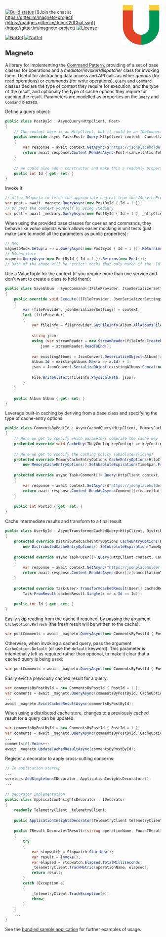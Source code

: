 <img src="Magneto.png" align="right" />

[![Build status](https://ci.appveyor.com/api/projects/status/3auwev7g464o6ax3?svg=true)](https://ci.appveyor.com/project/shaynevanasperen/magneto)
[![Join the chat at https://gitter.im/magneto-project](https://badges.gitter.im/Join%20Chat.svg)](https://gitter.im/magneto-project)
![License](https://img.shields.io/github/license/shaynevanasperen/magneto.svg)

[![NuGet](https://img.shields.io/nuget/v/Magneto.svg)](https://www.nuget.org/packages/Magneto)
[![NuGet](https://img.shields.io/nuget/dt/Magneto.svg)](https://www.nuget.org/packages/Magneto)

## Magneto

A library for implementing the [Command Pattern](https://en.wikipedia.org/wiki/Command_pattern), providing of a set
of base classes for operations and a _mediator_/_invoker_/_dispatcher_ class for invoking them. Useful for abstracting data
access and API calls as either _queries_ (for read operations) or _commands_ (for write operations). `Query` and `Command`
classes declare the type of context they require for execution, and the type of the result, and optionally the type of cache
options they require for caching the result. Parameters are modelled as properties on the `Query` and `Command` classes.

Define a query object:

```cs
public class PostById : AsyncQuery<HttpClient, Post>
{
    // The context here is an HttpClient, but it could be an IDbConnection or anything you want
    public override async Task<Post> Query(HttpClient context, CancellationToken cancellationToken = default)
    {
        var response = await context.GetAsync($"https://jsonplaceholder.typicode.com/posts/{Id}", cancellationToken);
        return await response.Content.ReadAsAsync<Post>(cancellationToken);
    }
    
    // We could also add a constructor and make this a readonly property
    public int Id { get; set; }
}
```

Invoke it:

```cs
// Allow IMagneto to fetch the appropriate context from the IServiceProvider
var post = await _magneto.QueryAsync(new PostById { Id = 1 });
// Or pass the context yourself by using IMediary
var post = await _mediary.QueryAsync(new PostById { Id = 1 }, _httpClient);
```

When using the provided base classes for queries and commands, they behave like _value objects_ which allows easier mocking
in unit tests (just make sure to model all the parameters as public properties):

```cs
// Moq
magnetoMock.Setup(x => x.QueryAsync(new PostById { Id = 1 })).ReturnsAsync(new Post());
// NSubstitute
magneto.QueryAsync(new PostById { Id = 1 }).Returns(new Post());
// Both of the above will be "strict" mocks that only match if the "Id" property is equal to 1
```

Use a ValueTuple for the context (if you require more than one service and don't want to create a class to hold them):
```cs
public class SaveAlbum : SyncCommand<(IFileProvider, JsonSerializerSettings)>
{
    public override void Execute((IFileProvider, JsonSerializerSettings) context)
    {
        var (fileProvider, jsonSerializerSettings) = context;
        lock (fileProvider)
        {
            var fileInfo = fileProvider.GetFileInfo(Album.AllAlbumsFilename);

            string json;
            using (var streamReader = new StreamReader(fileInfo.CreateReadStream()))
                json = streamReader.ReadToEnd();
            
            var existingAlbums = JsonConvert.DeserializeObject<Album[]>(json);
            Album.Id = existingAlbums.Max(x => x.Id) + 1;
            json = JsonConvert.SerializeObject(existingAlbums.Concat(new[] { Album }), jsonSerializerSettings);
            
            File.WriteAllText(fileInfo.PhysicalPath, json);
        }
    }

    public Album Album { get; set; }
}
```

Leverage built-in caching by deriving from a base class and specifying the type of cache-entry options:

```cs
public class CommentsByPostId : AsyncCachedQuery<HttpClient, MemoryCacheEntryOptions, Comment[]>
{
    // Here we get to specify which parameters comprise the cache key
    protected override void CacheKey(IKeyConfig keyConfig) => keyConfig.VaryBy = PostId;
    
    // Here we get to specify the caching policy (absolute/sliding)
    protected override MemoryCacheEntryOptions CacheEntryOptions(HttpClient context) =>
        new MemoryCacheEntryOptions().SetAbsoluteExpiration(TimeSpan.FromSeconds(30));

    protected override async Task<Comment[]> Query(HttpClient context, CancellationToken cancellationToken = default)
    {
        var response = await context.GetAsync($"https://jsonplaceholder.typicode.com/posts/{PostId}/comments", cancellationToken);
        return await response.Content.ReadAsAsync<Comment[]>(cancellationToken);
    }
    
    public int PostId { get; set; }
}
```

Cache intermediate results and transform to a final result:

```cs
public class UserById : AsyncTransformedCachedQuery<HttpClient, DistributedCacheEntryOptions, User[], User>
{
    protected override DistributedCacheEntryOptions CacheEntryOptions(HttpClient context) =>
        new DistributedCacheEntryOptions().SetAbsoluteExpiration(TimeSpan.FromSeconds(30));
    
    protected override async Task<User[]> Query(HttpClient context, CancellationToken cancellationToken = default)
    {
        var response = await context.GetAsync("https://jsonplaceholder.typicode.com/users", cancellationToken);
        return await response.Content.ReadAsAsync<User[]>(cancellationToken);
    }
    
    protected override Task<User> TransformCachedResult(User[] cachedResult, CancellationToken cancellationToken = default) =>
        Task.FromResult(cachedResult.Single(x => x.Id == Id));
    
    public int Id { get; set; }
}
```

Easily skip reading from the cache if required, by passing the argument `CacheOption.Refresh` (the fresh result
will be written to the cache):

```cs
var postComments = await _magneto.QueryAsync(new CommentsByPostId { PostId = id }, CacheOption.Refresh);
```

Otherwise, when invoking a cached query, pass the argument `CacheOption.Default` (or use the `default` keyword). This
parameter is intentionally left as required rather than optional, to make it clear that a cached query is being used:

```cs
var postComments = await _magneto.QueryAsync(new CommentsByPostId { PostId = id }, CacheOption.Default);
```

Easily evict a previously cached result for a query:

```cs
var commentsByPostById = new CommentsByPostId { PostId = 1 };
var comments = await _magneto.QueryAsync(commentsByPostById, CacheOption.Default);
...
await _magneto.EvictCachedResultAsync(commentsByPostById);
```

When using a distributed cache store, changes to a previously cached result for a query can be updated:

```cs
var commentsByPostById = new CommentsByPostId { PostId = 1 };
var comments = await _magneto.QueryAsync(commentsByPostById, CacheOption.Refresh);
...
comments[0].Votes++;
await _magneto.UpdateCachedResultAsync(commentsByPostById);
```

Register a decorator to apply cross-cutting concerns:

```cs
// In application startup
...
services.AddSingleton<IDecorator, ApplicationInsightsDecorator>();
...

// Decorator implementation
public class ApplicationInsightsDecorator : IDecorator
{
    readonly TelemetryClient _telemetryClient;

    public ApplicationInsightsDecorator(TelemetryClient telemetryClient) => _telemetryClient = telemetryClient;

    public TResult Decorate<TResult>(string operationName, Func<TResult> invoke)
    {
        try
        {
            var stopwatch = Stopwatch.StartNew();
            var result = invoke();
            var elapsed = stopwatch.Elapsed.TotalMilliseconds;
            _telemetryClient.TrackMetric(operationName, elapsed);
            return result;
        }
        catch (Exception e)
        {
            _telemetryClient.TrackException(e);
            throw;
        }
    }
    ...
}
```

See the [bundled sample application](https://github.com/shaynevanasperen/Magneto/tree/master/samples) for further examples of usage.
